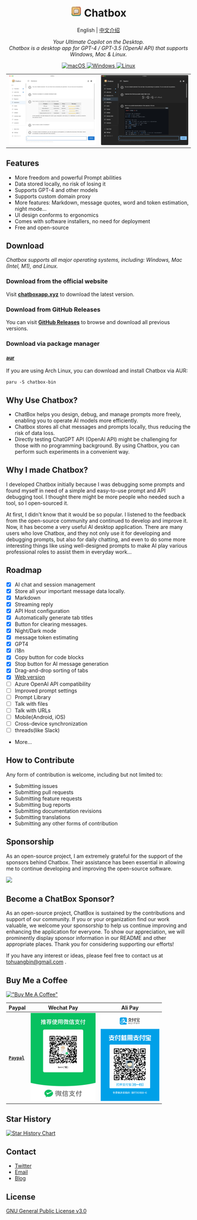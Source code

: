 <h1 align="center">
<img src='./doc/icon.png' width='30'>
<span>Chatbox</span>
</h1>
<p align="center">
    English | <a href="./README-CN.md">中文介绍</a>
</p>
<p align="center">
    <em>Your Ultimate Copilot on the Desktop. <br />Chatbox is a desktop app for GPT-4 / GPT-3.5 (OpenAI API) that supports Windows, Mac & Linux.</em>
</p>


<p align="center">
<a href="https://github.com/Bin-Huang/chatbox/releases" target="_blank">
<img alt="macOS" src="https://img.shields.io/badge/-macOS-black?style=flat-square&logo=apple&logoColor=white" />
</a>

<a href="https://github.com/Bin-Huang/chatbox/releases" target="_blank">
<img alt="Windows" src="https://img.shields.io/badge/-Windows-blue?style=flat-square&logo=windows&logoColor=white" />
</a>

<a href="https://github.com/Bin-Huang/chatbox/releases" target="_blank">
<img alt="Linux" src="https://img.shields.io/badge/-Linux-yellow?style=flat-square&logo=linux&logoColor=white" />
</a>

</p>

<!-- ![](./doc/snapshot2.png) -->
<!-- ![](./doc/snapshot4.png) -->

<table>
<tr>
<td>
<img src='./doc/snapshot2.png' />
</td>
<td>
<img src='./doc/snapshot4.png' />
</td>
</tr>
</table>

## Features

- More freedom and powerful Prompt abilities
- Data stored locally, no risk of losing it
- Supports GPT-4 and other models
- Supports custom domain proxy
- More features: Markdown, message quotes, word and token estimation, night mode...
- UI design conforms to ergonomics
- Comes with software installers, no need for deployment
- Free and open-source

## Download

*Chatbox supports all major operating systems, including: Windows, Mac (Intel, M1), and Linux.*

### Download from the official website

Visit **[chatboxapp.xyz](https://chatboxapp.xyz/)** to download the latest version.

### Download from GitHub Releases

You can visit **[GitHub Releases](https://github.com/Bin-Huang/chatbox/releases)** to browse and download all previous versions.

### Download via package manager

#### [aur](https://aur.archlinux.org/packages/chatbox-bin)

If you are using Arch Linux, you can download and install Chatbox via AUR:

```
paru -S chatbox-bin
```

## Why Use Chatbox?

- ChatBox helps you design, debug, and manage prompts more freely, enabling you to operate AI models more efficiently.
- Chatbox stores all chat messages and prompts locally, thus reducing the risk of data loss.
- Directly testing ChatGPT API (OpenAI API) might be challenging for those with no programming background. By using Chatbox, you can perform such experiments in a convenient way.

## Why I made Chatbox?

I developed Chatbox initially because I was debugging some prompts and found myself in need of a simple and easy-to-use prompt and API debugging tool. I thought there might be more people who needed such a tool, so I open-sourced it.

At first, I didn't know that it would be so popular. I listened to the feedback from the open-source community and continued to develop and improve it. Now, it has become a very useful AI desktop application. There are many users who love Chatbox, and they not only use it for developing and debugging prompts, but also for daily chatting, and even to do some more interesting things like using well-designed prompts to make AI play various professional roles to assist them in everyday work...

## Roadmap

- [x] AI chat and session management
- [x] Store all your important message data locally.
- [x] Markdown
- [x] Streaming reply
- [x] API Host configuration
- [x] Automatically generate tab titles
- [x] Button for clearing messages.
- [x] Night/Dark mode
- [x] message token estimating
- [x] GPT4
- [x] i18n
- [x] Copy button for code blocks
- [x] Stop button for AI message generation
- [x] Drag-and-drop sorting of tabs
- [x] [Web version](https://web.chatboxapp.xyz)
- [ ] Azure OpenAI API compatibility
- [ ] Improved prompt settings
- [ ] Prompt Library
- [ ] Talk with files
- [ ] Talk with URLs
- [ ] Mobile(Android, iOS)
- [ ] Cross-device synchronization
- [ ] threads(like Slack)
- More...

## How to Contribute

Any form of contribution is welcome, including but not limited to:

- Submitting issues
- Submitting pull requests
- Submitting feature requests
- Submitting bug reports
- Submitting documentation revisions
- Submitting translations
- Submitting any other forms of contribution

## Sponsorship

As an open-source project, I am extremely grateful for the support of the sponsors behind Chatbox. Their assistance has been essential in allowing me to continue developing and improving the open-source software.

<a href="https://chatboxapp.xyz/sponsor_redirect/eolink_gh">
<img style="width: 600px" src="https://chatboxapp.xyz/sponsor_redirect/eolink_resource_web">
</a>

## Become a ChatBox Sponsor?

As an open-source project, ChatBox is sustained by the contributions and support of our community. If you or your organization find our work valuable, we welcome your sponsorship to help us continue improving and enhancing the application for everyone. To show our appreciation, we will prominently display sponsor information in our README and other appropriate places. Thank you for considering supporting our efforts!

If you have any interest or ideas, please feel free to contact us at tohuangbin@gmail.com .

## Buy Me a Coffee

[!["Buy Me A Coffee"](https://www.buymeacoffee.com/assets/img/custom_images/orange_img.png)](https://buymeacoffee.com/benn)

| Paypal | Wechat Pay | Ali Pay |
| --- | --- | --- |
| [**`Paypal`**](https://www.paypal.me/tobennhuang) | <img src="./doc/wechat_pay.JPG" height="240" /> | <img src="./doc/ali_pay.PNG" height="240" /> |

## Star History

[![Star History Chart](https://api.star-history.com/svg?repos=Bin-Huang/chatbox&type=Date)](https://star-history.com/#Bin-Huang/chatbox&Date)

## Contact

- [Twitter](https://twitter.com/benn_huang)
- [Email](mailto:tohuangbin@gmail.com)
- [Blog](https://bennhuang.com)

## License

[GNU General Public License v3.0](./LICENSE)
